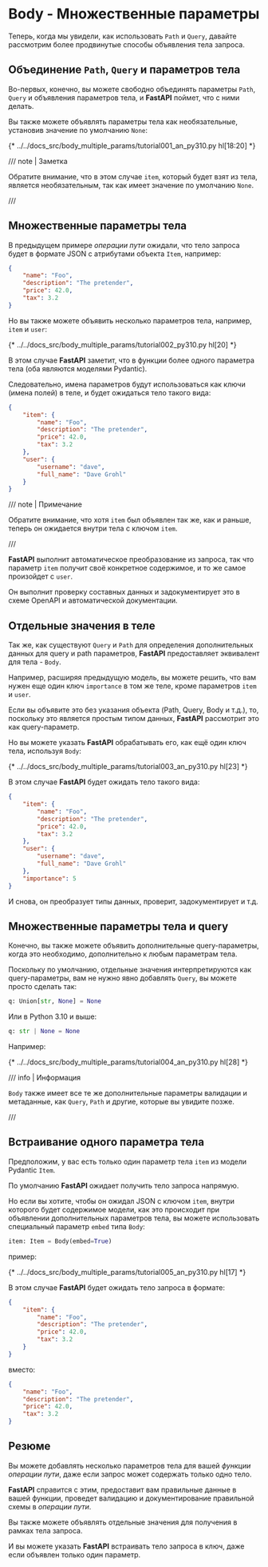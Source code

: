 # Body - Множественные параметры

Теперь, когда мы увидели, как использовать `Path` и `Query`, давайте рассмотрим более продвинутые способы объявления тела запроса.

## Объединение `Path`, `Query` и параметров тела

Во-первых, конечно, вы можете свободно объединять параметры `Path`, `Query` и объявления параметров тела, и **FastAPI** поймет, что с ними делать.

Вы также можете объявлять параметры тела как необязательные, установив значение по умолчанию `None`:

{* ../../docs_src/body_multiple_params/tutorial001_an_py310.py hl[18:20] *}

/// note | Заметка

Обратите внимание, что в этом случае `item`, который будет взят из тела, является необязательным, так как имеет значение по умолчанию `None`.

///

## Множественные параметры тела

В предыдущем примере *операции пути* ожидали, что тело запроса будет в формате JSON с атрибутами объекта `Item`, например:

```JSON
{
    "name": "Foo",
    "description": "The pretender",
    "price": 42.0,
    "tax": 3.2
}
```

Но вы также можете объявить несколько параметров тела, например, `item` и `user`:

{* ../../docs_src/body_multiple_params/tutorial002_py310.py hl[20] *}

В этом случае **FastAPI** заметит, что в функции более одного параметра тела (оба являются моделями Pydantic).

Следовательно, имена параметров будут использоваться как ключи (имена полей) в теле, и будет ожидаться тело такого вида:

```JSON
{
    "item": {
        "name": "Foo",
        "description": "The pretender",
        "price": 42.0,
        "tax": 3.2
    },
    "user": {
        "username": "dave",
        "full_name": "Dave Grohl"
    }
}
```

/// note | Примечание

Обратите внимание, что хотя `item` был объявлен так же, как и раньше, теперь он ожидается внутри тела с ключом `item`.

///

**FastAPI** выполнит автоматическое преобразование из запроса, так что параметр `item` получит своё конкретное содержимое, и то же самое произойдет с `user`.

Он выполнит проверку составных данных и задокументирует это в схеме OpenAPI и автоматической документации.

## Отдельные значения в теле

Так же, как существуют `Query` и `Path` для определения дополнительных данных для query и path параметров, **FastAPI** предоставляет эквивалент для тела - `Body`.

Например, расширяя предыдущую модель, вы можете решить, что вам нужен еще один ключ `importance` в том же теле, кроме параметров `item` и `user`.

Если вы объявите это без указания объекта (Path, Query, Body и т.д.), то, поскольку это является простым типом данных, **FastAPI** рассмотрит это как query-параметр.

Но вы можете указать **FastAPI** обрабатывать его, как ещё один ключ тела, используя `Body`:

{* ../../docs_src/body_multiple_params/tutorial003_an_py310.py hl[23] *}

В этом случае **FastAPI** будет ожидать тело такого вида:

```JSON
{
    "item": {
        "name": "Foo",
        "description": "The pretender",
        "price": 42.0,
        "tax": 3.2
    },
    "user": {
        "username": "dave",
        "full_name": "Dave Grohl"
    },
    "importance": 5
}
```

И снова, он преобразует типы данных, проверит, задокументирует и т.д.

## Множественные параметры тела и query

Конечно, вы также можете объявить дополнительные query-параметры, когда это необходимо, дополнительно к любым параметрам тела.

Поскольку по умолчанию, отдельные значения интерпретируются как query-параметры, вам не нужно явно добавлять `Query`, вы можете просто сделать так:

```Python
q: Union[str, None] = None
```

Или в Python 3.10 и выше:

```Python
q: str | None = None
```

Например:

{* ../../docs_src/body_multiple_params/tutorial004_an_py310.py hl[28] *}

/// info | Информация

`Body` также имеет все те же дополнительные параметры валидации и метаданные, как `Query`, `Path` и другие, которые вы увидите позже.

///

## Встраивание одного параметра тела

Предположим, у вас есть только один параметр тела `item` из модели Pydantic `Item`.

По умолчанию **FastAPI** ожидает получить тело запроса напрямую.

Но если вы хотите, чтобы он ожидал JSON с ключом `item`, внутри которого будет содержимое модели, как это происходит при объявлении дополнительных параметров тела, вы можете использовать специальный параметр `embed` типа `Body`:

```Python
item: Item = Body(embed=True)
```

пример:

{* ../../docs_src/body_multiple_params/tutorial005_an_py310.py hl[17] *}

В этом случае **FastAPI** будет ожидать тело запроса в формате:

```JSON hl_lines="2"
{
    "item": {
        "name": "Foo",
        "description": "The pretender",
        "price": 42.0,
        "tax": 3.2
    }
}
```

вместо:

```JSON
{
    "name": "Foo",
    "description": "The pretender",
    "price": 42.0,
    "tax": 3.2
}
```

## Резюме

Вы можете добавлять несколько параметров тела для вашей *функции операции пути*, даже если запрос может содержать только одно тело.

**FastAPI** справится с этим, предоставит вам правильные данные в вашей функции, проведет валидацию и документирование правильной схемы в *операции пути*.

Вы также можете объявлять отдельные значения для получения в рамках тела запроса.

И вы можете указать **FastAPI** встраивать тело запроса в ключ, даже если объявлен только один параметр.
